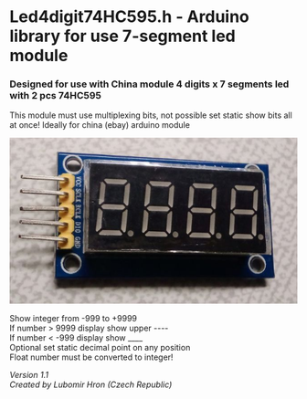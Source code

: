 # Led4digit74HC595.h - Arduino library for use 7-segment led module

### Designed for use with China module 4 digits x 7 segments led with 2 pcs 74HC595

This module must use multiplexing bits, not possible set static show bits all at once!
Ideally for china (ebay) arduino module 

![alt tag](https://raw.githubusercontent.com/LuBossCzech/Led4digit74HC595/master/LEDmodule.jpg)

Show integer from -999 to +9999  
If number > 9999 display show upper ----  
If number < -999 display show ____  
Optional set static decimal point on any position  
Float number must be converted to integer!  
  
_Version 1.1  
Created by Lubomir Hron (Czech Republic)_
